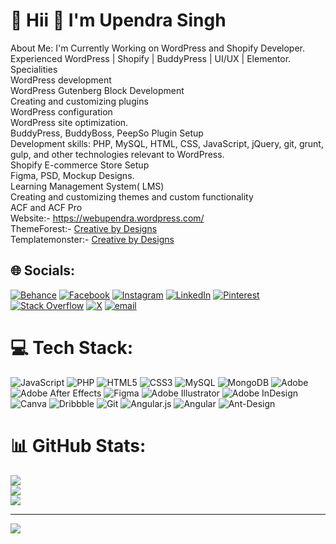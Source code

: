 # 💫 Hii 👋 I'm Upendra Singh
About Me: I'm Currently Working on WordPress and Shopify Developer.<br>Experienced WordPress | Shopify | BuddyPress | UI/UX | Elementor.<br>Specialities<br>WordPress development<br>
WordPress Gutenberg Block Development<br>
Creating and customizing plugins<br>
WordPress configuration<br>
WordPress site optimization.<br>
BuddyPress, BuddyBoss, PeepSo Plugin Setup<br>
Development skills: PHP, MySQL, HTML, CSS, JavaScript, jQuery, git, grunt, gulp, and other technologies relevant to WordPress.<br>
Shopify E-commerce Store Setup<br>
Figma, PSD, Mockup Designs.<br>
Learning Management System( LMS)<br>
Creating and customizing themes and custom functionality<br>
ACF and ACF Pro<br>
Website:- <a href="https://webupendra.wordpress.com/">https://webupendra.wordpress.com/</a><br>
ThemeForest:- <a href="https://themeforest.net/user/creativbydesigns">Creative by Designs</a><br>
Templatemonster:- <a href="https://www.templatemonster.com/authors/creativbydesigns/">Creative by Designs</a><br>


## 🌐 Socials:
[![Behance](https://img.shields.io/badge/Behance-1769ff?logo=behance&logoColor=white)](https://behance.net/webupendrasingh) [![Facebook](https://img.shields.io/badge/Facebook-%231877F2.svg?logo=Facebook&logoColor=white)](https://facebook.com/upendra.kumarsingh.773) [![Instagram](https://img.shields.io/badge/Instagram-%23E4405F.svg?logo=Instagram&logoColor=white)](https://instagram.com/webupen_dev) [![LinkedIn](https://img.shields.io/badge/LinkedIn-%230077B5.svg?logo=linkedin&logoColor=white)](https://linkedin.com/in/upendra-singh-61578179) [![Pinterest](https://img.shields.io/badge/Pinterest-%23E60023.svg?logo=Pinterest&logoColor=white)](https://pinterest.com/up3819) [![Stack Overflow](https://img.shields.io/badge/-Stackoverflow-FE7A16?logo=stack-overflow&logoColor=white)](https://stackoverflow.com/users/upendra-kumar-singh) [![X](https://img.shields.io/badge/X-black.svg?logo=X&logoColor=white)](https://x.com/webupendra) [![email](https://img.shields.io/badge/Email-D14836?logo=gmail&logoColor=white)](mailto:webupendrakumarsingh@gmail.com) 

# 💻 Tech Stack:
![JavaScript](https://img.shields.io/badge/javascript-%23323330.svg?style=for-the-badge&logo=javascript&logoColor=%23F7DF1E) ![PHP](https://img.shields.io/badge/php-%23777BB4.svg?style=for-the-badge&logo=php&logoColor=white) ![HTML5](https://img.shields.io/badge/html5-%23E34F26.svg?style=for-the-badge&logo=html5&logoColor=white) ![CSS3](https://img.shields.io/badge/css3-%231572B6.svg?style=for-the-badge&logo=css3&logoColor=white) ![MySQL](https://img.shields.io/badge/mysql-4479A1.svg?style=for-the-badge&logo=mysql&logoColor=white) ![MongoDB](https://img.shields.io/badge/MongoDB-%234ea94b.svg?style=for-the-badge&logo=mongodb&logoColor=white) ![Adobe](https://img.shields.io/badge/adobe-%23FF0000.svg?style=for-the-badge&logo=adobe&logoColor=white) ![Adobe After Effects](https://img.shields.io/badge/Adobe%20After%20Effects-9999FF.svg?style=for-the-badge&logo=Adobe%20After%20Effects&logoColor=white) ![Figma](https://img.shields.io/badge/figma-%23F24E1E.svg?style=for-the-badge&logo=figma&logoColor=white) ![Adobe Illustrator](https://img.shields.io/badge/adobe%20illustrator-%23FF9A00.svg?style=for-the-badge&logo=adobe%20illustrator&logoColor=white) ![Adobe InDesign](https://img.shields.io/badge/Adobe%20InDesign-49021F?style=for-the-badge&logo=adobeindesign&logoColor=FF3366) ![Canva](https://img.shields.io/badge/Canva-%2300C4CC.svg?style=for-the-badge&logo=Canva&logoColor=white) ![Dribbble](https://img.shields.io/badge/Dribbble-EA4C89?style=for-the-badge&logo=dribbble&logoColor=white) ![Git](https://img.shields.io/badge/git-%23F05033.svg?style=for-the-badge&logo=git&logoColor=white) ![Angular.js](https://img.shields.io/badge/angular.js-%23E23237.svg?style=for-the-badge&logo=angularjs&logoColor=white) ![Angular](https://img.shields.io/badge/angular-%23DD0031.svg?style=for-the-badge&logo=angular&logoColor=white) ![Ant-Design](https://img.shields.io/badge/-AntDesign-%230170FE?style=for-the-badge&logo=ant-design&logoColor=white)
# 📊 GitHub Stats:
![](https://github-readme-stats.vercel.app/api?username=webupendra&theme=dark&hide_border=true&include_all_commits=true&count_private=true)<br/>
![](https://github-readme-streak-stats.herokuapp.com/?user=webupendra&theme=dark&hide_border=true)<br/>
![](https://github-readme-stats.vercel.app/api/top-langs/?username=webupendra&theme=dark&hide_border=true&include_all_commits=true&count_private=true&layout=compact)

---
[![](https://visitcount.itsvg.in/api?id=webupendra&icon=0&color=0)](https://visitcount.itsvg.in)

<!-- Proudly created with GPRM ( https://gprm.itsvg.in ) -->
